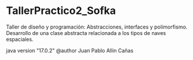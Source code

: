 # TallerPractico2_Sofka
Taller de diseño y programación: Abstracciones, interfaces y polimorfismo. Desarrollo de una clase abstracta relacionada a los tipos de naves espaciales.

java version "17.0.2"
@author Juan Pablo Allin Cañas